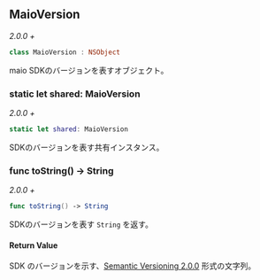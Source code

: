 ## MaioVersion

_2.0.0 +_

```swift
class MaioVersion : NSObject
```

maio SDKのバージョンを表すオブジェクト。


### static let shared: MaioVersion

_2.0.0 +_

```swift
static let shared: MaioVersion
```

SDKのバージョンを表す共有インスタンス。


### func toString() -> String

_2.0.0 +_

```swift
func toString() -> String
```

SDKのバージョンを表す `String` を返す。

#### Return Value

SDK のバージョンを示す、[Semantic Versioning 2.0.0](https://semver.org/lang/ja/) 形式の文字列。
